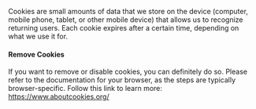 Cookies are small amounts of data that we store on the device (computer, mobile phone, tablet, or other mobile 
device) that allows us to recognize returning users. Each cookie expires after a certain time, depending on what we
use it for.

#### Remove Cookies
If you want to remove or disable cookies, you can definitely do so.
    Please refer to the documentation for your browser, as the steps are typically browser-specific.
Follow this link to learn more: https://www.aboutcookies.org/
